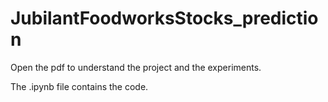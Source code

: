 # JubilantFoodworksStocks_prediction

Open the pdf to understand the project and the experiments.

The .ipynb file contains the code.
